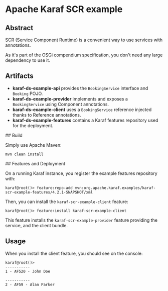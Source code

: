 # Apache Karaf SCR example

## Abstract

SCR (Service Component Runtime) is a convenient way to use services with annotations.

As it's part of the OSGi compendium specification, you don't need any large dependency to use it.

## Artifacts

* **karaf-ds-example-api** provides the `BookingService` interface and `Booking` POJO.
* **karaf-ds-example-provider** implements and exposes a `BookingService` using Component annotations.
* **karaf-ds-example-client** uses a `BookingService` reference injected thanks to Reference annotations.
* **karaf-ds-example-features** contains a Karaf features repository used for the deployment.

## Build

Simply use Apache Maven:

```
mvn clean install
```

## Features and Deployment

On a running Karaf instance, you register the example features repository with:

```
karaf@root()> feature:repo-add mvn:org.apache.karaf.examples/karaf-scr-example-features/4.2.1-SNAPSHOT/xml
```

Then, you can install the `karaf-scr-example-client` feature:

```
karaf@root()> feature:install karaf-scr-example-client
```

This feature installs the `karaf-scr-example-provider` feature providing the service, and the client bundle.

## Usage

When you install the client feature, you should see on the console:

```
karaf@root()>                                                                                                                                                                                     
-----------
1 - AF520 - John Doe

-----------
2 - AF59 - Alan Parker

```